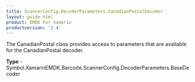 ```yaml
---
title: ScannerConfig.DecoderParameters.CanadianPostalDecoder
layout: guide.html 
product: EMDK For Xamarin 
productversion: '2.4' 
---
```

The CanadianPostal class provides access to parameters that are available for the CanadianPostal decoder.

**Type** - Symbol.XamarinEMDK.Barcode.ScannerConfig.DecoderParameters.BaseDecoder



